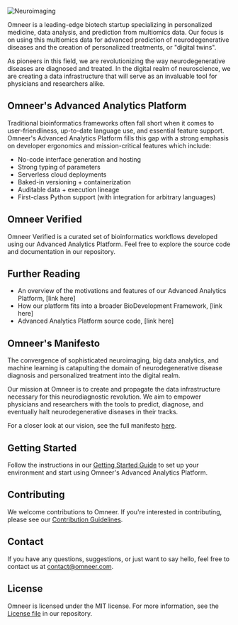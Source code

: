 ![Neuroimaging](https://assets.technologynetworks.com/production/dynamic/images/content/359881/digital-research-infrastructure-tipped-to-bring-in-new-paradigm-for-neuroscience-359881-1280x720.webp?cb=11689175)

Omneer is a leading-edge biotech startup specializing in personalized medicine, data analysis, and prediction from multiomics data. Our focus is on using this multiomics data for advanced prediction of neurodegenerative diseases and the creation of personalized treatments, or "digital twins". 

As pioneers in this field, we are revolutionizing the way neurodegenerative diseases are diagnosed and treated. In the digital realm of neuroscience, we are creating a data infrastructure that will serve as an invaluable tool for physicians and researchers alike.

## Omneer's Advanced Analytics Platform

Traditional bioinformatics frameworks often fall short when it comes to user-friendliness, up-to-date language use, and essential feature support. Omneer's Advanced Analytics Platform fills this gap with a strong emphasis on developer ergonomics and mission-critical features which include:

- No-code interface generation and hosting
- Strong typing of parameters
- Serverless cloud deployments
- Baked-in versioning + containerization
- Auditable data + execution lineage
- First-class Python support (with integration for arbitrary languages)

## Omneer Verified

Omneer Verified is a curated set of bioinformatics workflows developed using our Advanced Analytics Platform. Feel free to explore the source code and documentation in our repository.

## Further Reading

- An overview of the motivations and features of our Advanced Analytics Platform, [link here]
- How our platform fits into a broader BioDevelopment Framework, [link here]
- Advanced Analytics Platform source code, [link here]

## Omneer's Manifesto

The convergence of sophisticated neuroimaging, big data analytics, and machine learning is catapulting the domain of neurodegenerative disease diagnosis and personalized treatment into the digital realm. 

Our mission at Omneer is to create and propagate the data infrastructure necessary for this neurodiagnostic revolution. We aim to empower physicians and researchers with the tools to predict, diagnose, and eventually halt neurodegenerative diseases in their tracks.

For a closer look at our vision, see the full manifesto [here](./MANIFESTO.md).

## Getting Started

Follow the instructions in our [Getting Started Guide](./GETTING_STARTED.md) to set up your environment and start using Omneer's Advanced Analytics Platform.

## Contributing

We welcome contributions to Omneer. If you're interested in contributing, please see our [Contribution Guidelines](./CONTRIBUTING.md).

## Contact

If you have any questions, suggestions, or just want to say hello, feel free to contact us at contact@omneer.com.

## License

Omneer is licensed under the MIT license. For more information, see the [License file](./LICENSE) in our repository.
